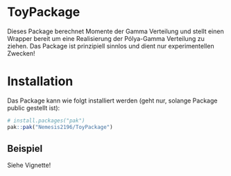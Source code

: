 
# ToyPackage

Dieses Package berechnet Momente der Gamma Verteilung und stellt einen
Wrapper bereit um eine Realisierung der Pólya-Gamma Verteilung zu
ziehen. Das Package ist prinzipiell sinnlos und dient nur
experimentellen Zwecken!

# Installation

Das Package kann wie folgt installiert werden (geht nur, solange Package
public gestellt ist):

``` r
# install.packages("pak")
pak::pak("Nemesis2196/ToyPackage")
```

## Beispiel

Siehe Vignette!
